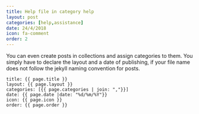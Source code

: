 ```yaml
---
title: Help file in category help
layout: post
categories: [help,assistance]
date: 24/4/2018
icon: fa-comment
order: 2
---
```


You can even create posts in collections and assign categories to them.
You simply have to declare the layout and a date of publishing, if your  file name does not follow the jekyll naming convention for posts.
```
title: {{ page.title }}
layout: {{ page.layout }}
categories: [{{ page.categories | join: ","}}]
date: {{ page.date |date: "%d/%m/%Y"}}
icon: {{ page.icon }}
order: {{ page.order }}
```
